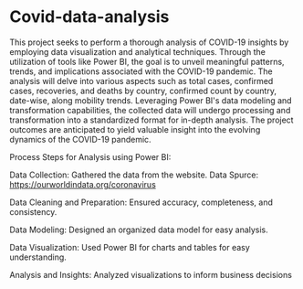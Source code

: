 # Covid-data-analysis

This project seeks to perform a thorough analysis of COVID-19 insights by employing data visualization and analytical techniques. Through the utilization of tools like Power BI, the goal is to unveil meaningful patterns, trends, and implications associated with the COVID-19 pandemic. The analysis will delve into various aspects such as total cases, confirmed cases, recoveries, and deaths by country, confirmed count by country, date-wise, along mobility trends. Leveraging Power BI's data modeling and transformation capabilities, the collected data will undergo processing and transformation into a standardized format for in-depth analysis. The project outcomes are anticipated to yield valuable insight into the evolving dynamics of the COVID-19 pandemic.

Process Steps for Analysis using Power BI:

Data Collection: Gathered the data from the website. Data Spurce: https://ourworldindata.org/coronavirus 

Data Cleaning and Preparation: Ensured accuracy, completeness, and consistency.

Data Modeling: Designed an organized data model for easy analysis.

Data Visualization: Used Power BI for charts and tables for easy understanding.

Analysis and Insights: Analyzed visualizations to inform business decisions
